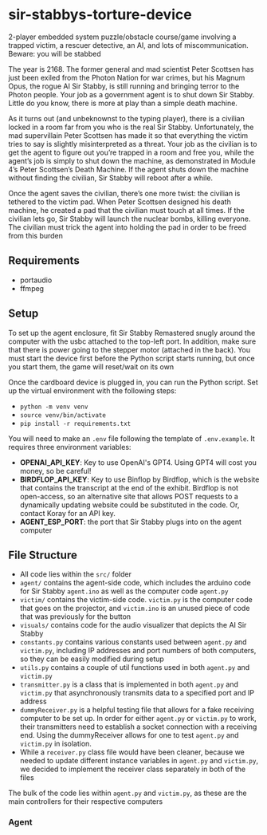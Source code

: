 # sir-stabbys-torture-device

2-player embedded system puzzle/obstacle course/game involving a trapped victim, a rescuer detective, an AI, and lots of miscommunication. Beware: you will be stabbed

The year is 2168. The former general and mad scientist Peter Scottsen has just been exiled from the Photon Nation for war crimes, but his Magnum Opus, the rogue AI Sir Stabby, is still running and bringing terror to the Photon people. Your job as a government agent is to shut down Sir Stabby. Little do you know, there is more at play than a simple death machine.

As it turns out (and unbeknownst to the typing player), there is a civilian locked in a room far from you who is the real Sir Stabby. Unfortunately, the mad supervillain Peter Scottsen has made it so that everything the victim tries to say is slightly misinterpreted as a threat. Your job as the civilian is to get the agent to figure out you’re trapped in a room and free you, while the agent’s job is simply to shut down the machine, as demonstrated in Module 4’s Peter Scottsen’s Death Machine. If the agent shuts down the machine without finding the civilian, Sir Stabby will reboot after a while.

Once the agent saves the civilian, there’s one more twist: the civilian is tethered to the victim pad. When Peter Scottsen designed his death machine, he created a pad that the civilian must touch at all times. If the civilian lets go, Sir Stabby will launch the nuclear bombs, killing everyone. The civilian must trick the agent into holding the pad in order to be freed from this burden

## Requirements

- portaudio
- ffmpeg

## Setup

To set up the agent enclosure, fit Sir Stabby Remastered snugly around the computer with the usbc attached to the top-left port. In addition, make sure that there is power going to the stepper motor (attached in the back). You must start the device first before the Python script starts running, but once you start them, the game will reset/wait on its own

Once the cardboard device is plugged in, you can run the Python script. Set up the virtual environment with the following steps:

- `python -m venv venv`
- `source venv/bin/activate`
- `pip install -r requirements.txt`

You will need to make an `.env` file following the template of `.env.example`. It requires three environment variables:

- **OPENAI_API_KEY**: Key to use OpenAI's GPT4. Using GPT4 will cost you money, so be careful!
- **BIRDFLOP_API_KEY**: Key to use Binflop by Birdflop, which is the website that contains the transcript at the end of the exhibit. Birdflop is not open-access, so an alternative site that allows POST requests to a dynamically updating website could be substituted in the code. Or, contact Koray for an API key.
- **AGENT_ESP_PORT**: the port that Sir Stabby plugs into on the agent computer

## File Structure

- All code lies within the `src/` folder
- `agent/` contains the agent-side code, which includes the arduino code for Sir Stabby `agent.ino` as well as the computer code `agent.py`
- `victim/` contains the victim-side code. `victim.py` is the computer code that goes on the projector, and `victim.ino` is an unused piece of code that was previously for the button
- `visuals/` contains code for the audio visualizer that depicts the AI Sir Stabby
- `constants.py` contains various constants used between `agent.py` and `victim.py`, including IP addresses and port numbers of both computers, so they can be easily modified during setup
- `utils.py` contains a couple of util functions used in both `agent.py` and `victim.py`
- `transmitter.py` is a class that is implemented in both `agent.py` and `victim.py` that asynchronously transmits data to a specified port and IP address
- `dummyReceiver.py` is a helpful testing file that allows for a fake receiving computer to be set up. In order for either `agent.py` or `victim.py` to work, their transmitters need to establish a socket connection with a receiving end. Using the dummyReceiver allows for one to test `agent.py` and `victim.py` in isolation.
- While a `receiver.py` class file would have been cleaner, because we needed to update different instance variables in `agent.py` and `victim.py`, we decided to implement the receiver class separately in both of the files

The bulk of the code lies within `agent.py` and `victim.py`, as these are the main controllers for their respective computers

### Agent
